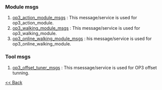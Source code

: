 ### Module msgs
 1. [op3_action_module_msgs](op3_action_module_msgs,md) : This message/service is used for op3_action_module.  
 2. [op3_walking_module_msgs](op3_walking_module_msgs.md) : This message/service is used for op3_walking_module.
 3. [op3_online_walking_module_msgs](op3_online_walking_module_msgs.md) : his message/service is used for op3_online_walking_module.  


### Tool msgs
 1. [op3_offset_tuner_msgs](op3_offset_tuner_msgs.md) : This msessage/service is used for OP3 offset tunning.  


[&lt;&lt; Back](OP3-User's-Guide.md)
